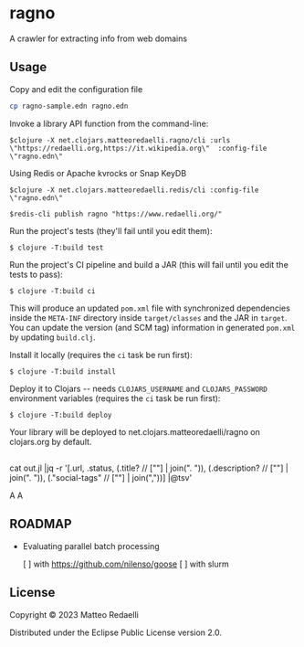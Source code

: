 # ragno

A crawler for extracting info from web domains

## Usage

Copy and edit the configuration file

```bash
cp ragno-sample.edn ragno.edn
```

Invoke a library API function from the command-line:

    $clojure -X net.clojars.matteoredaelli.ragno/cli :urls \"https://redaelli.org,https://it.wikipedia.org\"  :config-file \"ragno.edn\"

Using Redis or Apache kvrocks or Snap KeyDB

    $clojure -X net.clojars.matteoredaelli.redis/cli :config-file \"ragno.edn\"

    $redis-cli publish ragno "https://www.redaelli.org/"
    

Run the project's tests (they'll fail until you edit them):

    $ clojure -T:build test

Run the project's CI pipeline and build a JAR (this will fail until you edit the tests to pass):

    $ clojure -T:build ci

This will produce an updated `pom.xml` file with synchronized dependencies inside the `META-INF`
directory inside `target/classes` and the JAR in `target`. You can update the version (and SCM tag)
information in generated `pom.xml` by updating `build.clj`.

Install it locally (requires the `ci` task be run first):

    $ clojure -T:build install

Deploy it to Clojars -- needs `CLOJARS_USERNAME` and `CLOJARS_PASSWORD` environment
variables (requires the `ci` task be run first):

    $ clojure -T:build deploy

Your library will be deployed to net.clojars.matteoredaelli/ragno on clojars.org by default.

##

cat out.jl |jq -r '[.url, .status, (.title? // [""] | join(". ")), (.description? // [""] | join(". ")), (."social-tags" // [""] | join(","))] |@tsv'

A
A

## ROADMAP

- Evaluating parallel batch processing

  [ ] with https://github.com/nilenso/goose
  [ ] with slurm
  
  
## License

Copyright © 2023 Matteo Redaelli

Distributed under the Eclipse Public License version 2.0.
